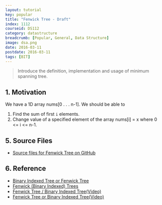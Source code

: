 ```yaml
---
layout: tutorial
key: popular
title: "Fenwick Tree - Draft"
index: 1112
courseid: DS112
category: datastructure
breadcrumb: [Popular, General, Data Structure]
image: dsa.png
date: 2016-03-11
postdate: 2016-03-11
tags: [BIT]
---
```


> Introduce the definition, implementation and usage of minimum spanning tree.

## 1. Motivation
We have a 1D array nums[0 . . . n-1]. We should be able to
1. Find the sum of first `i` elements.
2. Change value of a specified element of the array nums[i] = x where 0 <= i <= n-1.

## 5. Source Files
* [Source files for Fenwick Tree on GitHub](https://github.com/jojozhuang/dsa-java/tree/master/ds-fenwick-tree)

## 6. Reference
* [Binary Indexed Tree or Fenwick Tree](https://www.geeksforgeeks.org/binary-indexed-tree-or-fenwick-tree-2/)
* [Fenwick (Binary Indexed) Trees](https://www.hackerearth.com/practice/data-structures/advanced-data-structures/fenwick-binary-indexed-trees/tutorial/)
* [Fenwick Tree / Binary Indexed Tree(Video)](https://www.youtube.com/watch?v=WbafSgetDDk&t=19s)
* [Fenwick Tree or Binary Indexed Tree(Video)](https://www.youtube.com/watch?v=CWDQJGaN1gY)
